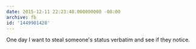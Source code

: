 ```yaml
---
date: 2015-12-11 22:23:48.000000000 -08:00
archive: fb
id: '1449901428'
---
```


One day I want to steal someone's status verbatim and see if they notice.
